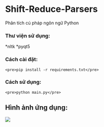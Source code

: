 # Shift-Reduce-Parsers
Phân tích cú pháp ngôn ngữ Python
### Thư viện sử dụng:
*nltk
*pyqt5

### Cách cài đặt:
    <pre>pip install -r requirements.txt</pre>
    
    
### Cách sử dụng:
    <pre>python main.py</pre>
    
    
## Hình ảnh ứng dụng:
<p align="center>
<img src="https://user-images.githubusercontent.com/42927678/167903293-e1a9dc60-c55e-4011-886c-6a0a49d5be20.png"/>
<img src="https://user-images.githubusercontent.com/42927678/167902474-f3aa02dd-0d56-4046-b7b4-7f3ad26aec25.png"/>
</p>

